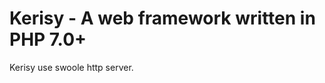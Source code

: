 Kerisy - A web framework written in PHP 7.0+
===========================================================

Kerisy use swoole http server.


